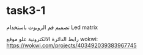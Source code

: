 # task3-1
تصميم فم الروبوت باستخدام Led matrix

رابط الدائرة الالكترونية علو موقع wokwi: https://wokwi.com/projects/403492039383967745
